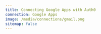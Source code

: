 ```yaml
---
title: Connecting Google Apps with Auth0
connection: Google Apps
image: /media/connections/gmail.png
sitemap: false
---
```

